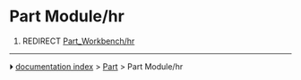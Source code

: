 # Part Module/hr
1.  REDIRECT [Part_Workbench/hr](Part_Workbench/hr.md)



---
⏵ [documentation index](../README.md) > [Part](Part_Workbench.md) > Part Module/hr
